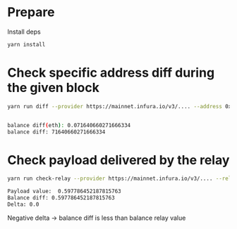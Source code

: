 # Prepare

Install deps
```bash
yarn install
```

# Check specific address diff during the given block

```bash
yarn run diff --provider https://mainnet.infura.io/v3/.... --address 0x003a4cc04501e9adecf850313db2d3797df801a2 --block 15583124


balance diff(eth): 0.071640660271666334
balance diff: 71640660271666334
```

# Check payload delivered by the relay

```bash
yarn run check-relay --provider https://mainnet.infura.io/v3/.... --relay https://boost-relay.flashbots.net --slot 4746672

Payload value:  0.597786452187815763
Balance diff: 0.597786452187815763
Delta: 0.0
```

Negative delta -> balance diff is less than balance relay value